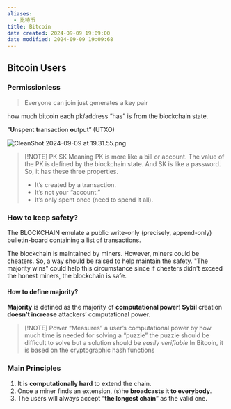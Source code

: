 ```yaml
---
aliases:
  - 比特币
title: Bitcoin
date created: 2024-09-09 19:09:00
date modified: 2024-09-09 19:09:68
---
```


## Bitcoin Users

### Permissionless
>Everyone can join just generates a key pair

how much bitcoin each pk/address “has” is from the blockchain state.

"**U**nspent **t**ransaction **o**utput” (UTXO)

![CleanShot 2024-09-09 at 19.31.55.png](https://typora-tes.oss-cn-shanghai.aliyuncs.com/picgo/CleanShot%202024-09-09%20at%2019.31.55.png)

> [!NOTE] PK SK Meaning
> PK is more like a bill or account. The value of the PK is defined by the blockchain state. And SK is like a password.
> So, it has these three properties.
> - It’s created by a transaction.
> - It’s not your “account.”
> - It’s only spent once (need to spend it all).

### How to keep safety?
The BLOCKCHAIN emulate a public write-only (precisely, append-only) bulletin-board containing a list of transactions.

The blockchain is maintained by miners. However, miners could be cheaters. So, a way should be raised to help maintain the safety. "The majority wins" could help this circumstance since if cheaters didn't exceed the honest miners, the blockchain is safe.

#### How to define majority?
**Majority** is defined as the majority of **computational power**!
**Sybil** creation **doesn’t increase** attackers’ computational power.

> [!NOTE] Power
> “Measures” a user’s computational power
> by how much time is needed for solving a “puzzle”
> the puzzle should be difficult to solve
> but a solution should be _easily verifiable_
> In Bitcoin, it is based on the cryptographic hash functions


### Main Principles
1. It is **computationally hard** to extend the chain.
2. Once a miner finds an extension, (s)he **broadcasts it to everybody**.
3. The users will always accept “**the longest chain**” as the valid one.
